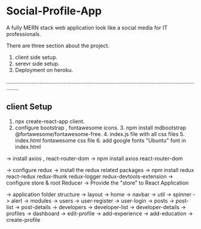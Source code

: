 # Social-Profile-App
A fully MERN stack web application look like a social media for IT professionals.

There are three section about the project.
1. client side setup.
2. serevr side setup.
3. Deployment on heroku.

....................................................................................................................................

client Setup
-----------------------------
  1. npx create-react-app client.
  2. configure bootstrap , fontawesome icons.
	3. npm install mdbootstrap @fortawesome/fontawesome-free.
	4. index.js file with all css files
	5. index.html fontawesome css file
	6. add google fonts "Ubuntu" font in index.html


-> install axios , react-router-dom
	-> npm install axios react-router-dom

-> configure redux
	-> install the redux related packages
	-> npm install redux react-redux redux-thunk redux-logger redux-devtools-extension
	-> configure store & root Reducer
	-> Provide the "store" to React Application

-> application folder structure
	-> layout
		-> home
		-> navbar
		-> util
			-> spinner
			-> alert
	-> modules
		-> users
			-> user-register
			-> user-login
		-> posts
			-> post-list
			-> post-details
		-> developers
			-> developer-list
			-> developer-details
		-> profiles
			-> dashboard
			-> edit-profile
			-> add-experience
			-> add-education
			-> create-profile
                        
